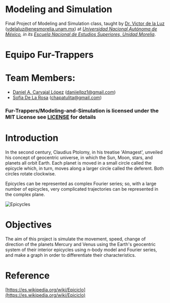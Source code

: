 # Modeling and Simulation

Final Project of Modeling and Simulation class, taught by [Dr. Victor de la Luz](https://github.com/itztli) (<vdelaluz@enesmorelia.unam.mx>) at *[Universidad Nacional Autónoma de México](https://www.unam.mx/), in its [Escuela Nacional de Estudios Superiores, Unidad Morelia](https://www.enesmorelia.unam.mx/)*.

# Equipo Fur-Trappers

# Team Members:
- [Daniel A. Carvajal López](https://github.com/DanielCarvajalLopez) (<daniiellpz1@gmail.com>)
- [Sofía De La Rosa](https://github.com/SofiaDeLaRosa) (<chapatulita@gmail.com>)

### Fur-Trappers/Modeling-and-Simulation is licensed under the MIT License see [LICENSE](https://github.com/Fur-Trappers/Modeling-and-Simulation/edit/main/LICENSE) for details


# Introduction

In the second century, Claudius Ptolomy, in his treatise 'Almagest', unveiled his concept of geocentric universe, in which the Sun, Moon, stars, and planets all orbit Earth. Each planet is moved in a small circle called the epicycle which, in turn, moves along a larger circle called the deferent. 
Both circles rotate clockwise.

Epicycles can be represented as complex Fourier series; so, with a large number of epicycles, very complicated trajectories can be represented in the complex plane.

![Epicycles](https://github.com/Fur-Trappers/Modeling-and-Simulation/edit/main/epicycles.jpg)

# Objectives

The aim of this project is simulate the movement, speed, change of direction of the planets Mercury and Venus using the Earth's geocentric system of their interior epicycles using n-body model and Fourier series, and make a graph in order to differentiate their characteristics.

# Reference

[https://es.wikipedia.org/wiki/Epiciclo](https://es.wikipedia.org/wiki/Epiciclo)
